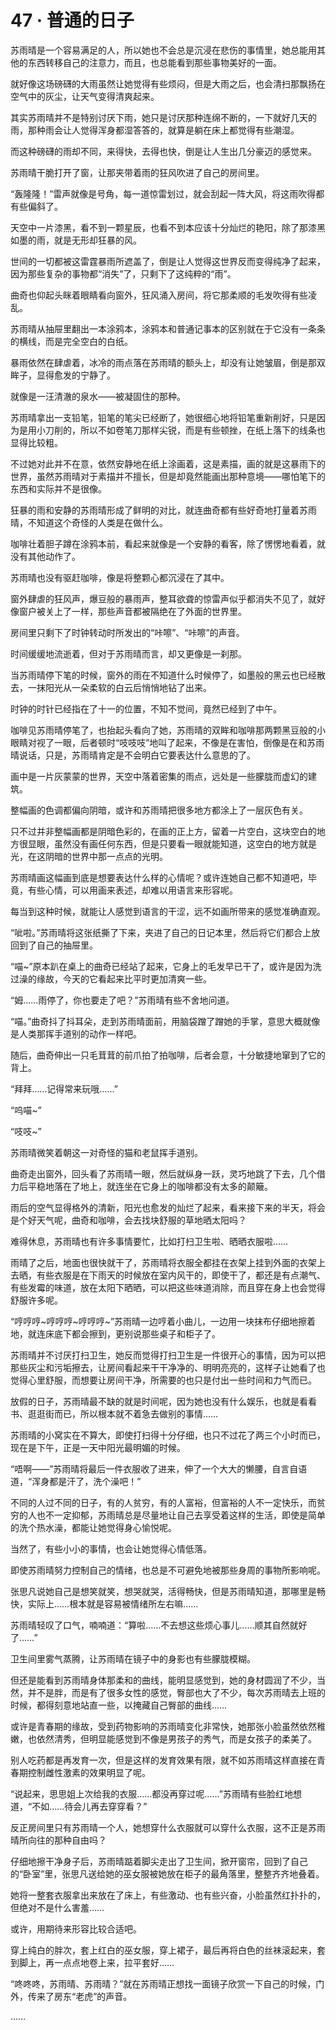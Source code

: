 # 47 · 普通的日子

苏雨晴是一个容易满足的人，所以她也不会总是沉浸在悲伤的事情里，她总能用其他的东西转移自己的注意力，而且，也总能看到那些事物美好的一面。

就好像这场磅礴的大雨虽然让她觉得有些烦闷，但是大雨之后，也会清扫那飘扬在空气中的灰尘，让天气变得清爽起来。

其实苏雨晴并不是特别讨厌下雨，她只是讨厌那种连绵不断的，一下就好几天的雨，那种雨会让人觉得浑身都湿答答的，就算是躺在床上都觉得有些潮湿。

而这种磅礴的雨却不同，来得快，去得也快，倒是让人生出几分豪迈的感觉来。

苏雨晴干脆打开了窗，让那夹带着雨的狂风吹进了自己的房间里。

“轰隆隆！”雷声就像是号角，每一道惊雷划过，就会刮起一阵大风，将这雨吹得都有些偏斜了。

天空中一片漆黑，看不到一颗星辰，也看不到本应该十分灿烂的艳阳，除了那漆黑如墨的雨，就是无形却狂暴的风。

世间的一切都被这雷霆暴雨所遮盖了，倒是让人觉得这世界反而变得纯净了起来，因为那些复杂的事物都“消失”了，只剩下了这纯粹的“雨”。

曲奇也仰起头眯着眼睛看向窗外，狂风涌入房间，将它那柔顺的毛发吹得有些凌乱。

苏雨晴从抽屉里翻出一本涂鸦本，涂鸦本和普通记事本的区别就在于它没有一条条的横线，而是完全空白的白纸。

暴雨依然在肆虐着，冰冷的雨点落在苏雨晴的额头上，却没有让她皱眉，倒是那双眸子，显得愈发的宁静了。

就像是一汪清澈的泉水——被凝固住的那种。

苏雨晴拿出一支铅笔，铅笔的笔尖已经断了，她很细心地将铅笔重新削好，只是因为是用小刀削的，所以不如卷笔刀那样尖锐，而是有些顿挫，在纸上落下的线条也显得比较粗。

不过她对此并不在意，依然安静地在纸上涂画着，这是素描，画的就是这暴雨下的世界，虽然苏雨晴对于素描并不擅长，但是却竟然能画出那种意境——哪怕笔下的东西和实际并不是很像。

狂暴的雨和安静的苏雨晴形成了鲜明的对比，就连曲奇都有些好奇地打量着苏雨晴，不知道这个奇怪的人类是在做什么。

咖啡壮着胆子蹲在涂鸦本前，看起来就像是一个安静的看客，除了愣愣地看着，就没有其他动作了。

苏雨晴也没有驱赶咖啡，像是将整颗心都沉浸在了其中。

窗外肆虐的狂风声，爆豆般的暴雨声，整耳欲聋的惊雷声似乎都消失不见了，就好像窗户被关上了一样，那些声音都被隔绝在了外面的世界里。

房间里只剩下了时钟转动时所发出的“咔嚓”、“咔嚓”的声音。

时间缓缓地流逝着，但对于苏雨晴而言，却又更像是一刹那。

当苏雨晴停下笔的时候，窗外的雨在不知道什么时候停了，如墨般的黑云也已经散去，一抹阳光从一朵柔软的白云后悄悄地钻了出来。

时钟的时针已经指在了十一的位置，不知不觉间，竟然已经到了中午。

咖啡见苏雨晴停笔了，也抬起头看向了她，苏雨晴的双眸和咖啡那两颗黑豆般的小眼睛对视了一眼，后者顿时“吱吱吱”地叫了起来，不像是在害怕，倒像是在和苏雨晴说话，只是，苏雨晴肯定是不会明白它要表达什么意思的了。

画中是一片灰蒙蒙的世界，天空中落着密集的雨点，远处是一些朦胧而虚幻的建筑。

整幅画的色调都偏向阴暗，或许和苏雨晴把很多地方都涂上了一层灰色有关。

只不过并非整幅画都是阴暗色彩的，在画的正上方，留着一片空白，这块空白的地方很显眼，虽然没有画任何东西，但是只要看一眼就能知道，这空白的地方就是光，在这阴暗的世界中那一点点的光明。

苏雨晴画这幅画到底是想要表达什么样的心情呢？或许连她自己都不知道吧，毕竟，有些心情，可以用画来表述，却难以用语言来形容呢。

每当到这种时候，就能让人感觉到语言的干涩，远不如画所带来的感觉准确直观。

“呲啦。”苏雨晴将这张纸撕了下来，夹进了自己的日记本里，然后将它们都合上放回到了自己的抽屉里。

“喵~”原本趴在桌上的曲奇已经站了起来，它身上的毛发早已干了，或许是因为洗过澡的缘故，今天的它看起来比平时更加清爽一些。

“姆……雨停了，你也要走了吧？”苏雨晴有些不舍地问道。

“喵。”曲奇抖了抖耳朵，走到苏雨晴面前，用脑袋蹭了蹭她的手掌，意思大概就像是人类那挥手道别的动作一样吧。

随后，曲奇伸出一只毛茸茸的前爪拍了拍咖啡，后者会意，十分敏捷地窜到了它的背上。

“拜拜……记得常来玩哦……”

“呜喵~”

“吱吱~”

苏雨晴微笑着朝这一对奇怪的猫和老鼠挥手道别。

曲奇走出窗外，回头看了苏雨晴一眼，然后就纵身一跃，灵巧地跳了下去，几个借力后平稳地落在了地上，就连坐在它身上的咖啡都没有太多的颠簸。

雨后的空气显得格外的清新，阳光也愈发的灿烂了起来，看来接下来的半天，将会是个好天气呢，曲奇和咖啡，会去找块舒服的草地晒太阳吗？

难得休息，苏雨晴也有许多事情要忙，比如打扫卫生啦、晒晒衣服啦……

雨晴了之后，地面也很快就干了，苏雨晴将衣服全都挂在衣架上挂到外面的衣架上去晒，有些衣服是在下雨天的时候放在室内风干的，即使干了，都还是有点潮气、有些发霉的味道，放在太阳下晒晒，可以把这些味道消除，而且穿在身上也会觉得舒服许多呢。

“哼哼哼~哼哼哼~哼哼哼~”苏雨晴一边哼着小曲儿，一边用一块抹布仔细地擦着地，就连床底下都会擦到，更别说那些桌子和柜子了。

苏雨晴并不讨厌打扫卫生，她反而觉得打扫卫生是一件很开心的事情，因为可以把那些灰尘和污垢擦去，让房间看起来干干净净的、明明亮亮的，这样子让她看了也觉得心里舒服，而想要让房间干净，所需要的也只是付出一些时间和力气而已。

放假的日子，苏雨晴最不缺的就是时间呢，因为她也没有什么娱乐，也就是看看书、逛逛街而已，所以根本就不着急去做别的事情……

苏雨晴的小窝实在不算大，即使打扫得十分仔细，也只不过花了两三个小时而已，现在是下午，正是一天中阳光最明媚的时候。

“唔啊——”苏雨晴将最后一件衣服收了进来，伸了一个大大的懒腰，自言自语道，“浑身都是汗了，洗个澡吧！”

不同的人过不同的日子，有的人贫穷，有的人富裕，但富裕的人不一定快乐，而贫穷的人也不一定抑郁，苏雨晴总是尽量地让自己去享受着这样的生活，即使是简单的洗个热水澡，都能让她觉得身心愉悦呢。

当然了，有些小小的事情，也会让她觉得心情低落。

即使苏雨晴努力控制自己的情绪，也总是不可避免地被那些身周的事物所影响呢。

张思凡说她自己是想笑就笑，想哭就哭，活得畅快，但是苏雨晴知道，那哪里是畅快，实际上……根本就是容易被情绪所左右嘛……

苏雨晴轻叹了口气，喃喃道：“算啦……不去想这些烦心事儿……顺其自然就好了……”

卫生间里雾气蒸腾，让苏雨晴在镜子中的身影也有些朦胧模糊。

但还是能看到苏雨晴身体那柔和的曲线，能明显感觉到，她的身材圆润了不少，当然，并不是胖，而是有了很多女性的感觉，臀部也大了不少，每次苏雨晴去上班的时候，都得刻意地站直一些，以掩藏自己臀部的曲线……

或许是青春期的缘故，受到药物影响的苏雨晴变化非常快，她那张小脸虽然依然稚嫩，也依然清秀，但明显能感觉到不像是男孩子的秀气，而是女孩子的柔美了。

别人吃药都是再发育一次，但是这样的发育效果有限，就不如苏雨晴这样直接在青春期控制雌性激素的效果明显了呢。

“说起来，思思姐上次给我的衣服……都没再穿过呢……”苏雨晴有些脸红地想道，“不如……待会儿再去穿穿看？”

反正房间里只有苏雨晴一个人，她想穿什么衣服就可以穿什么衣服，这不正是苏雨晴所向往的那种自由吗？

仔细地擦干净身子后，苏雨晴踮着脚尖走出了卫生间，掀开窗帘，回到了自己的“卧室”里，张思凡送给她的巫女服被她放在柜子的最角落里，整整齐齐地叠着。

她将一整套衣服拿出来放在了床上，有些激动、也有些兴奋，小脸虽然红扑扑的，但绝对不是什么害羞……

或许，用期待来形容比较合适吧。

穿上纯白的胖次，套上红白的巫女服，穿上裙子，最后再将白色的丝袜滚起来，套到脚上，再一点点地卷上来，拉平套好……

“咚咚咚，苏雨晴、苏雨晴？”就在苏雨晴正想找一面镜子欣赏一下自己的时候，门外，传来了房东“老虎”的声音。

……
